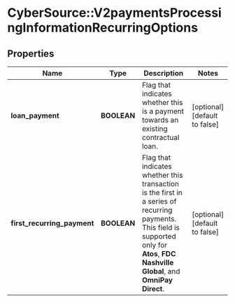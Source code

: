# CyberSource::V2paymentsProcessingInformationRecurringOptions

## Properties
Name | Type | Description | Notes
------------ | ------------- | ------------- | -------------
**loan_payment** | **BOOLEAN** | Flag that indicates whether this is a payment towards an existing contractual loan.  | [optional] [default to false]
**first_recurring_payment** | **BOOLEAN** | Flag that indicates whether this transaction is the first in a series of recurring payments. This field is supported only for **Atos**, **FDC Nashville Global**, and **OmniPay Direct**.  | [optional] [default to false]


